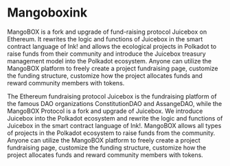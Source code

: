 # Mangoboxink
MangoBOX is a fork and upgrade of fund-raising protocol Juicebox on Ethereum. It rewrites the logic and functions of Juicebox in the smart contract language of Ink! and allows the ecological projects in Polkadot to raise funds from their community and introduce the Juicebox treasury management model into the Polkadot ecosystem. Anyone can utilize the MangoBOX platform to freely create a project fundraising page, customize the funding structure, customize how the project allocates funds and reward community members with tokens.

The Ethereum fundraising protocol Juicebox is the fundraising platform of the famous DAO organizations ConstitutionDAO and AssangeDAO, while the MangoBOX Protocol is a fork and upgrade of Juicebox. We introduce Juicebox into the Polkadot ecosystem and rewrite the logic and functions of Juicebox in the smart contract language of Ink!.  MangoBOX allows all types of projects in the Polkadot ecosystem to raise funds from the community. Anyone can utilize the MangoBOX platform to freely create a project fundraising page, customize the funding structure, customize how the project allocates funds and reward community members with tokens.
